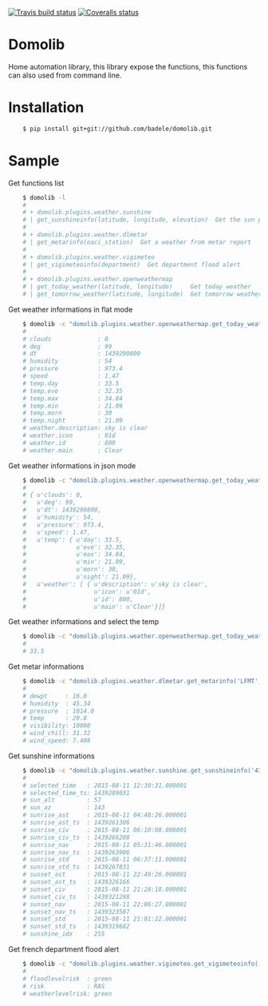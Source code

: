 [![Travis build status](https://travis-ci.org/badele/domolib.png?branch=master)](https://travis-ci.org/badele/domolib) [![Coveralls status](https://coveralls.io/repos/badele/domolib/badge.png)](https://coveralls.io/r/badele/domolib)

# Domolib

Home automation library, this library expose the functions, this functions can also used from command line.

# Installation

``` bash
    $ pip install git+git://github.com/badele/domolib.git
```

# Sample

Get functions list

``` bash
    $ domolib -l
    #
    # + domolib.plugins.weather.sunshine
    # | get_sunshineinfo(latitude, longitude, elevation)  Get the sun position and sunshine
    #
    # + domolib.plugins.weather.dlmetar
    # | get_metarinfo(oaci_station)  Get a weather from metar report
    # 
    # + domolib.plugins.weather.vigimeteo
    # | get_vigimeteoinfo(department)  Get department flood alert
    #
    # + domolib.plugins.weather.openweathermap
    # | get_today_weather(latitude, longitude)     Get today weather
    # | get_tomorrow_weather(latitude, longitude)  Get tomorrow weather
```


Get weather informations in flat mode

``` bash
    $ domolib -c "domolib.plugins.weather.openweathermap.get_today_weather(43.61,3.88)"
    #
    # clouds             : 0
    # deg                : 99
    # dt                 : 1439290800
    # humidity           : 54
    # pressure           : 973.4
    # speed              : 1.47
    # temp.day           : 33.5
    # temp.eve           : 32.35
    # temp.max           : 34.84
    # temp.min           : 21.09
    # temp.morn          : 30
    # temp.night         : 21.09
    # weather.description: sky is clear
    # weather.icon       : 01d
    # weather.id         : 800
    # weather.main       : Clear
```

Get weather informations in json mode

``` bash
    $ domolib -c "domolib.plugins.weather.openweathermap.get_today_weather(43.61,3.88)" -f json
    # 
    # { u'clouds': 0,
    #   u'deg': 99,
    #   u'dt': 1439290800,
    #   u'humidity': 54,
    #   u'pressure': 973.4,
    #   u'speed': 1.47,
    #   u'temp': { u'day': 33.5,
    #              u'eve': 32.35,
    #              u'max': 34.84,
    #              u'min': 21.09,
    #              u'morn': 30,
    #              u'night': 21.09},
    #   u'weather': [ { u'description': u'sky is clear',
    #                   u'icon': u'01d',
    #                   u'id': 800,
    #                   u'main': u'Clear'}]}
```

Get weather informations and select the temp

``` bash
    $ domolib -c "domolib.plugins.weather.openweathermap.get_today_weather(43.61,3.88)" -s "result['temp']['day']"
    #
    # 33.5
```

Get metar informations

``` bash
    $ domolib -c "domolib.plugins.weather.dlmetar.get_metarinfo('LFMT')"
    #
    # dewpt     : 16.0
    # humidity  : 45.34
    # pressure  : 1014.0
    # temp      : 29.0
    # visibility: 10000
    # wind_chill: 31.32
    # wind_speed: 7.408
```

Get sunshine informations

``` bash
    $ domolib -c "domolib.plugins.weather.sunshine.get_sunshineinfo('43:36:43', '3:53:38', '8')"
    #
    # selected_time   : 2015-08-11 12:30:31.000001
    # selected_time_ts: 1439289031
    # sun_alt         : 57
    # sun_az          : 143
    # sunrise_ast     : 2015-08-11 04:48:26.000001
    # sunrise_ast_ts  : 1439261306
    # sunrise_civ     : 2015-08-11 06:10:08.000001
    # sunrise_civ_ts  : 1439266208
    # sunrise_nav     : 2015-08-11 05:31:46.000001
    # sunrise_nav_ts  : 1439263906
    # sunrise_std     : 2015-08-11 06:37:11.000001
    # sunrise_std_ts  : 1439267831
    # sunset_ast      : 2015-08-11 22:49:26.000001
    # sunset_ast_ts   : 1439326166
    # sunset_civ      : 2015-08-11 21:28:18.000001
    # sunset_civ_ts   : 1439321298
    # sunset_nav      : 2015-08-11 22:06:27.000001
    # sunset_nav_ts   : 1439323587
    # sunset_std      : 2015-08-11 21:01:22.000001
    # sunset_std_ts   : 1439319682
    # sunshine_idx    : 255
```

Get french department flood alert

``` bash
    $ domolib -c "domolib.plugins.weather.vigimeteo.get_vigimeteoinfo('34')"
    #
    # floodlevelrisk  : green
    # risk            : RAS
    # weatherlevelrisk: green
```
